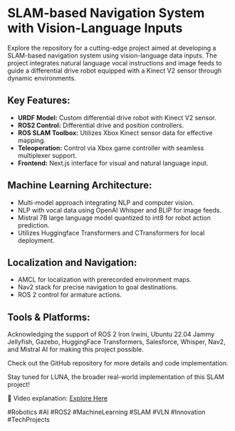 <h1>SLAM-based Navigation System with Vision-Language Inputs</h1>

<p>Explore the repository for a cutting-edge project aimed at developing a SLAM-based navigation system using vision-language data inputs. The project integrates natural language vocal instructions and image feeds to guide a differential drive robot equipped with a Kinect V2 sensor through dynamic environments.</p>

<h2>Key Features:</h2>
<ul>
  <li><strong>URDF Model:</strong> Custom differential drive robot with Kinect V2 sensor.</li>
  <li><strong>ROS2 Control:</strong> Differential drive and position controllers.</li>
  <li><strong>ROS SLAM Toolbox:</strong> Utilizes Xbox Kinect sensor data for effective mapping.</li>
  <li><strong>Teleoperation:</strong> Control via Xbox game controller with seamless multiplexer support.</li>
  <li><strong>Frontend:</strong> Next.js interface for visual and natural language input.</li>
</ul>

<h2>Machine Learning Architecture:</h2>
<ul>
  <li>Multi-model approach integrating NLP and computer vision.</li>
  <li>NLP with vocal data using OpenAI Whisper and BLIP for image feeds.</li>
  <li>Mistral 7B large language model quantized to int8 for robot action prediction.</li>
  <li>Utilizes Huggingface Transformers and CTransformers for local deployment.</li>
</ul>

<h2>Localization and Navigation:</h2>
<ul>
  <li>AMCL for localization with prerecorded environment maps.</li>
  <li>Nav2 stack for precise navigation to goal destinations.</li>
  <li>ROS 2 control for armature actions.</li>
</ul>

<h2>Tools & Platforms:</h2>
<p>Acknowledging the support of ROS 2 Iron Irwini, Ubuntu 22.04 Jammy Jellyfish, Gazebo, HuggingFace Transformers, Salesforce, Whisper, Nav2, and Mistral AI for making this project possible.</p>

<p>Check out the GitHub repository for more details and code implementation.</p>

<p>Stay tuned for LUNA, the broader real-world implementation of this SLAM project!</p>

<p>🔗 Video explanation: <a href="[https://lnkd.in/gpDc4UEr](https://www.linkedin.com/posts/yasirubasnayake_robotics-ai-ros2-activity-7208786794740412416-wb0-?utm_source=share&utm_medium=member_desktop)">Explore Here</a></p>

<p>#Robotics #AI #ROS2 #MachineLearning #SLAM #VLN #Innovation #TechProjects</p>
